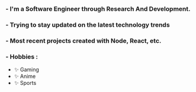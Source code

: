 ### - I'm a Software Engineer through Research And Development.
### - Trying to stay updated on the latest technology trends
### - Most recent projects created with Node, React, etc.


### - Hobbies : 
- ✨ Gaming
- ✨ Anime
- ✨ Sports 
